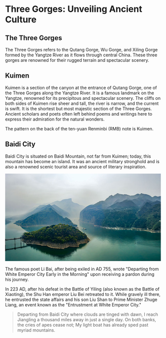 # Three Gorges: Unveiling Ancient Culture

## The Three Gorges

The Three Gorges refers to the Qutang Gorge, Wu Gorge, and Xiling Gorge formed by the Yangtze River as it flows through central China. These three gorges are renowned for their rugged terrain and spectacular scenery.

## Kuimen

Kuimen is a section of the canyon at the entrance of Qutang Gorge, one of the Three Gorges along the Yangtze River. It is a famous landmark on the Yangtze, renowned for its precipitous and spectacular scenery. The cliffs on both sides of Kuimen rise sheer and tall, the river is narrow, and the current is swift. It is the shortest but most majestic section of the Three Gorges. Ancient scholars and poets often left behind poems and writings here to express their admiration for the natural wonders.

The pattern on the back of the ten-yuan Renminbi (RMB) note is Kuimen.

## Baidi City

Baidi City is situated on Baidi Mountain, not far from Kuimen; today, this mountain has become an island. It was an ancient military stronghold and is also a renowned scenic tourist area and source of literary inspiration.

![Baidi City](./assets/white-emperor-city.jpg)

The famous poet Li Bai, after being exiled in AD 755, wrote "Departing from White Emperor City Early in the Morning" upon receiving a pardon during his journey.

In 223 AD, after his defeat in the Battle of Yiling (also known as the Battle of Xiaoting), the Shu Han emperor Liu Bei retreated to it. While gravely ill there, he entrusted the state affairs and his son Liu Shan to Prime Minister Zhuge Liang, an event known as the "Entrustment at White Emperor City."

> Departing from Baidi City where clouds are tinged with dawn,
I reach Jiangling a thousand miles away in just a single day.
On both banks, the cries of apes cease not;
My light boat has already sped past myriad mountains.
